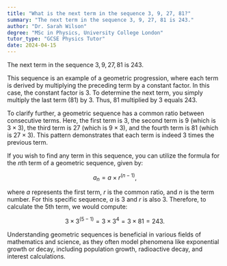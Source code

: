 ```yaml
---
title: "What is the next term in the sequence 3, 9, 27, 81?"
summary: "The next term in the sequence 3, 9, 27, 81 is 243."
author: "Dr. Sarah Wilson"
degree: "MSc in Physics, University College London"
tutor_type: "GCSE Physics Tutor"
date: 2024-04-15
---
```


The next term in the sequence $3, 9, 27, 81$ is $243$.

This sequence is an example of a geometric progression, where each term is derived by multiplying the preceding term by a constant factor. In this case, the constant factor is $3$. To determine the next term, you simply multiply the last term ($81$) by $3$. Thus, $81$ multiplied by $3$ equals $243$.

To clarify further, a geometric sequence has a common ratio between consecutive terms. Here, the first term is $3$, the second term is $9$ (which is $3 \times 3$), the third term is $27$ (which is $9 \times 3$), and the fourth term is $81$ (which is $27 \times 3$). This pattern demonstrates that each term is indeed $3$ times the previous term.

If you wish to find any term in this sequence, you can utilize the formula for the $n$th term of a geometric sequence, given by:

$$
a_n = a \times r^{(n-1)},
$$

where $a$ represents the first term, $r$ is the common ratio, and $n$ is the term number. For this specific sequence, $a$ is $3$ and $r$ is also $3$. Therefore, to calculate the $5$th term, we would compute:

$$
3 \times 3^{(5-1)} = 3 \times 3^4 = 3 \times 81 = 243.
$$

Understanding geometric sequences is beneficial in various fields of mathematics and science, as they often model phenomena like exponential growth or decay, including population growth, radioactive decay, and interest calculations.
    